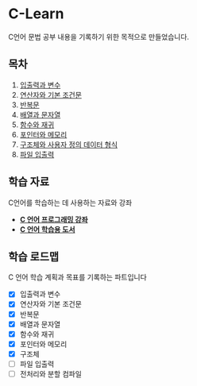 # C-Learn

C언어 문법 공부 내용을 기록하기 위한 목적으로 만들었습니다.

## 목차

1. [입출력과 변수](#입출력과-변수)
2. [연산자와 기본 조건문](#연산자와-기본-조건문)
3. [반복문](#반복문)	
4. [배열과 문자열](#배열과-문자열)
5. [함수와 재귀](#함수와-재귀)
6. [포인터와 메모리](#포인터와-메모리)
7. [구조체와 사용자 정의 데이터 형식](#구조체와-사용자-정의-데이터-형식)
8. [파일 입출력](#파일-입출력)

## 학습 자료

C언어를 학습하는 데 사용하는 자료와 강좌

- [**C 언어 프로그래밍  강좌**](https://modoocode.com/231)
- [**C 언어 학습용 도서**](https://hongong.hanbit.co.kr/c%EC%96%B8%EC%96%B4/)

## 학습 로드맵

C 언어 학습 계획과 목표를 기록하는 파트입니다

- [x] 입출력과 변수
- [x] 연산자와 기본 조건문
- [x] 반복문
- [x] 배열과 문자열
- [x] 함수와 재귀
- [x] 포인터와 메모리
- [x] 구조체
- [ ] 파일 입출력
- [ ] 전처리와 분할 컴파일
